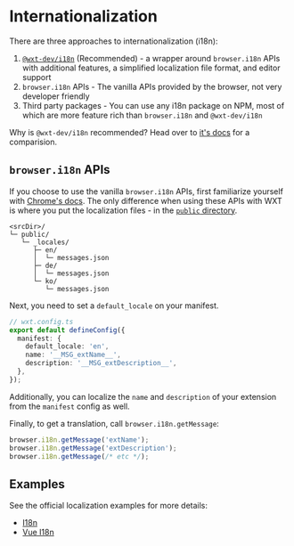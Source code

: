 # Internationalization

There are three approaches to internationalization (i18n):

1. [`@wxt-dev/i18n`](/guide/i18n/installation) (Recommended) - a wrapper around `browser.i18n` APIs with additional features, a simplified localization file format, and editor support
2. `browser.i18n` APIs - The vanilla APIs provided by the browser, not very developer friendly
3. Third party packages - You can use any i18n package on NPM, most of which are more feature rich than `browser.i18n` and `@wxt-dev/i18n`

Why is `@wxt-dev/i18n` recommended? Head over to [it's docs](/guide/i18n/introduction.md) for a comparision.

## `browser.i18n` APIs

If you choose to use the vanilla `browser.i18n` APIs, first familiarize yourself with [Chrome's docs](https://developer.chrome.com/docs/extensions/reference/api/i18n). The only difference when using these APIs with WXT is where you put the localization files - in the [`public` directory](/guide/directory-structure/public/).

```
<srcDir>/
└─ public/
   └─ _locales/
      ├─ en/
      │  └─ messages.json
      ├─ de/
      │  └─ messages.json
      └─ ko/
         └─ messages.json
```

Next, you need to set a `default_locale` on your manifest.

```ts
// wxt.config.ts
export default defineConfig({
  manifest: {
    default_locale: 'en',
    name: '__MSG_extName__',
    description: '__MSG_extDescription__',
  },
});
```

Additionally, you can localize the `name` and `description` of your extension from the `manifest` config as well.

Finally, to get a translation, call `browser.i18n.getMessage`:

```ts
browser.i18n.getMessage('extName');
browser.i18n.getMessage('extDescription');
browser.i18n.getMessage(/* etc */);
```

## Examples

See the official localization examples for more details:

- [I18n](https://github.com/wxt-dev/wxt-examples/tree/main/examples/vanilla-i18n#readme)
- [Vue I18n](https://github.com/wxt-dev/wxt-examples/tree/main/examples/vue-i18n#readme)

